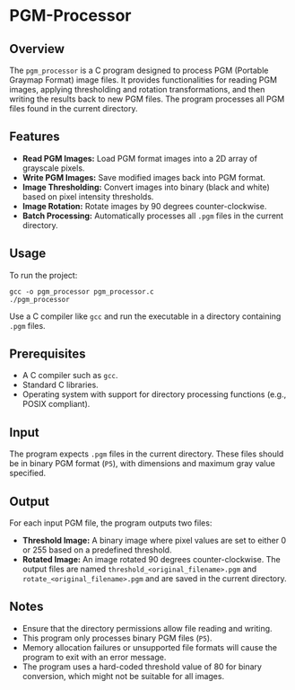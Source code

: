 # PGM-Processor

## Overview
The `pgm_processor` is a C program designed to process PGM (Portable Graymap Format) image files. It provides functionalities for reading PGM images, applying thresholding and rotation transformations, and then writing the results back to new PGM files. The program processes all PGM files found in the current directory.

## Features
  - **Read PGM Images:** Load PGM format images into a 2D array of grayscale pixels.
  - **Write PGM Images:** Save modified images back into PGM format.
  - **Image Thresholding:** Convert images into binary (black and white) based on pixel intensity thresholds.
  - **Image Rotation:** Rotate images by 90 degrees counter-clockwise.
  - **Batch Processing:** Automatically processes all `.pgm` files in the current directory.

## Usage
To run the project:
  ```
  gcc -o pgm_processor pgm_processor.c
  ./pgm_processor
  ```
Use a C compiler like `gcc` and run the executable in a directory containing `.pgm` files.

## Prerequisites
  - A C compiler such as `gcc`.
  - Standard C libraries.
  - Operating system with support for directory processing functions (e.g., POSIX compliant).

## Input
The program expects `.pgm` files in the current directory. These files should be in binary PGM format (`P5`), with dimensions and maximum gray value specified.

## Output
For each input PGM file, the program outputs two files:
  - **Threshold Image:** A binary image where pixel values are set to either 0 or 255 based on a predefined threshold.
  - **Rotated Image:** An image rotated 90 degrees counter-clockwise.
The output files are named `threshold_<original_filename>.pgm` and `rotate_<original_filename>.pgm` and are saved in the current directory.

## Notes
  - Ensure that the directory permissions allow file reading and writing.
  - This program only processes binary PGM files (`P5`).
  - Memory allocation failures or unsupported file formats will cause the program to exit with an error message.
  - The program uses a hard-coded threshold value of 80 for binary conversion, which might not be suitable for all images.